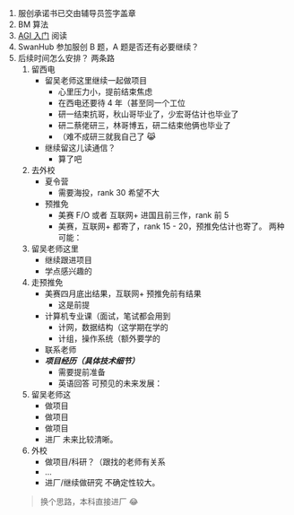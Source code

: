 1. 服创承诺书已交由辅导员签字盖章
2. BM 算法
3. [AGI 入门](https://waytoagi.feishu.cn/wiki/F8OMwrI3TisTPokQAJHcMG2knBh) 阅读
4. SwanHub 参加服创 B 题，A 题是否还有必要继续？
5. 后续时间怎么安排？
	两条路
	1. 留西电
		+ 留吴老师这里继续一起做项目
			+ 心里压力小，提前结束焦虑
			+ 在西电还要待 4 年（甚至同一个工位
			+ 研一结束抗哥，秋山哥毕业了，少宏哥估计也毕业了
			+ 研二蔡佬研三，林哥博五，研二结束他俩也毕业了
			+ （难不成研三就我自己了 😹
		+ 继续留这儿读通信？
			+ 算了吧
	1. 去外校
		+ 夏令营
			+ 需要海投，rank 30 希望不大
		+ 预推免
			+ 美赛 F/O 或者 互联网+ 进国且前三作，rank 前 5
			+ 美赛，互联网+ 都寄了，rank 15 - 20，预推免估计也寄了。
	两种可能：
	1. 留吴老师这里
		+ 继续跟进项目
		+ 学点感兴趣的
	1. 走预推免
		+ 美赛四月底出结果，互联网+ 预推免前有结果
			+ 这是前提
		+ 计算机专业课（面试，笔试都会用到
			+ 计网，数据结构（这学期在学的
			+ 计组，操作系统（额外要学的
		+ 联系老师
		+ ***项目经历（具体技术细节）***
			+ 需要提前准备
			+ 英语回答
	可预见的未来发展：
	1. 留吴老师这
		+ 做项目
		+ 做项目
		+ 做项目
		+ 进厂
		未来比较清晰。
	1. 外校
		+ 做项目/科研？（跟找的老师有关系
		+ ...
		+ 进厂/继续做研究
		不确定性较大。
	> 换个思路，本科直接进厂 😂
	